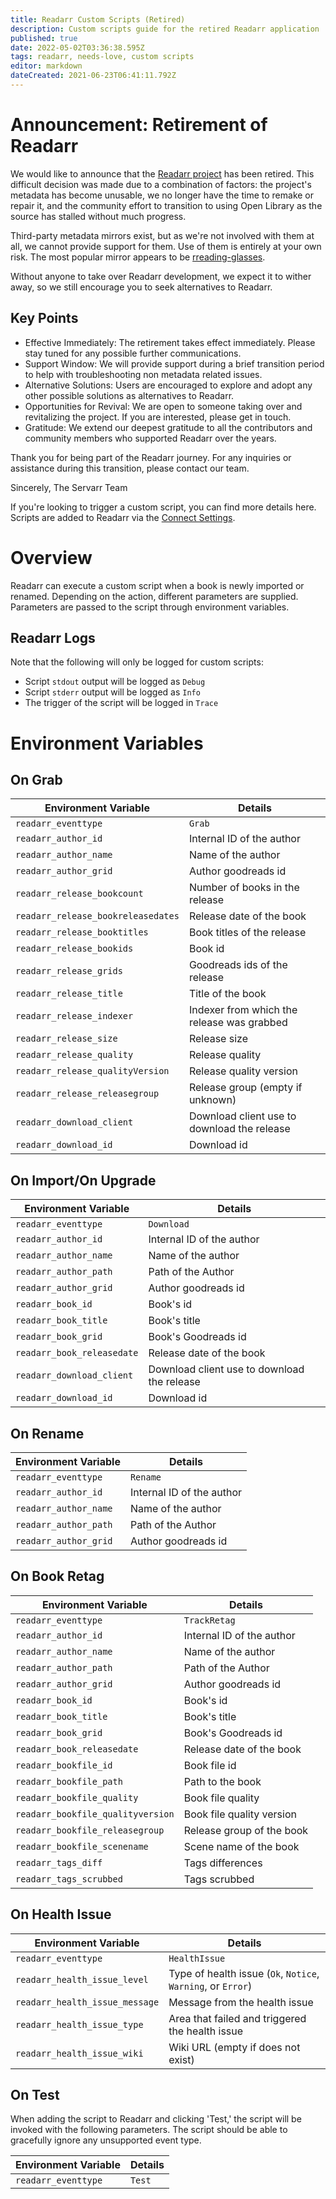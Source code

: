 ```yaml
---
title: Readarr Custom Scripts (Retired)
description: Custom scripts guide for the retired Readarr application
published: true
date: 2022-05-02T03:36:38.595Z
tags: readarr, needs-love, custom scripts
editor: markdown
dateCreated: 2021-06-23T06:41:11.792Z
---
```


# Announcement: Retirement of Readarr

We would like to announce that the [Readarr project](https://github.com/Readarr/Readarr) has been retired. This difficult decision was made due to a combination of factors: the project's metadata has become unusable, we no longer have the time to remake or repair it, and the community effort to transition to using Open Library as the source has stalled without much progress.

Third-party metadata mirrors exist, but as we're not involved with them at all, we cannot provide support for them. Use of them is entirely at your own risk. The most popular mirror appears to be [rreading-glasses](https://github.com/blampe/rreading-glasses).

Without anyone to take over Readarr development, we expect it to wither away, so we still encourage you to seek alternatives to Readarr.

## Key Points

- Effective Immediately: The retirement takes effect immediately. Please stay tuned for any possible further communications.
- Support Window: We will provide support during a brief transition period to help with troubleshooting non metadata related issues.
- Alternative Solutions: Users are encouraged to explore and adopt any other possible solutions as alternatives to Readarr.
- Opportunities for Revival: We are open to someone taking over and revitalizing the project. If you are interested, please get in touch.
- Gratitude: We extend our deepest gratitude to all the contributors and community members who supported Readarr over the years.

Thank you for being part of the Readarr journey. For any inquiries or assistance during this transition, please contact our team.

Sincerely,
The Servarr Team

If you're looking to trigger a custom script, you can find more details here. Scripts are added to Readarr via the [Connect Settings](/readarr/settings#connections).

# Overview

Readarr can execute a custom script when a book is newly imported or renamed. Depending on the action, different parameters are supplied. Parameters are passed to the script through environment variables.

## Readarr Logs

Note that the following will only be logged for custom scripts:

- Script `stdout` output will be logged as `Debug`
- Script `stderr` output will be logged as `Info`
- The trigger of the script will be logged in `Trace`

# Environment Variables

## On Grab

| Environment Variable               | Details                                     |
| ---------------------------------- | ------------------------------------------- |
| `readarr_eventtype`                | `Grab`                                      |
| `readarr_author_id`                | Internal ID of the author                   |
| `readarr_author_name`              | Name of the author                          |
| `readarr_author_grid`              | Author goodreads id                         |
| `readarr_release_bookcount`        | Number of books in the release              |
| `readarr_release_bookreleasedates` | Release date of the book                    |
| `readarr_release_booktitles`       | Book titles of the release                  |
| `readarr_release_bookids`          | Book id                                     |
| `readarr_release_grids`            | Goodreads ids of the release                |
| `readarr_release_title`            | Title of the book                           |
| `readarr_release_indexer`          | Indexer from which the release was grabbed  |
| `readarr_release_size`             | Release size                                |
| `readarr_release_quality`          | Release quality                             |
| `readarr_release_qualityVersion`   | Release quality version                     |
| `readarr_release_releasegroup`     | Release group (empty if unknown)            |
| `readarr_download_client`          | Download client use to download the release |
| `readarr_download_id`              | Download id                                 |

## On Import/On Upgrade

| Environment Variable       | Details                                     |
| -------------------------- | ------------------------------------------- |
| `readarr_eventtype`        | `Download`                                  |
| `readarr_author_id`        | Internal ID of the author                   |
| `readarr_author_name`      | Name of the author                          |
| `readarr_author_path`      | Path of the Author                          |
| `readarr_author_grid`      | Author goodreads id                         |
| `readarr_book_id`          | Book's id                                   |
| `readarr_book_title`       | Book's title                                |
| `readarr_book_grid`        | Book's Goodreads id                         |
| `readarr_book_releasedate` | Release date of the book                    |
| `readarr_download_client`  | Download client use to download the release |
| `readarr_download_id`      | Download id                                 |

## On Rename

| Environment Variable  | Details                   |
| --------------------- | ------------------------- |
| `readarr_eventtype`   | `Rename`                  |
| `readarr_author_id`   | Internal ID of the author |
| `readarr_author_name` | Name of the author        |
| `readarr_author_path` | Path of the Author        |
| `readarr_author_grid` | Author goodreads id       |

## On Book Retag

| Environment Variable              | Details                   |
| --------------------------------- | ------------------------- |
| `readarr_eventtype`               | `TrackRetag`              |
| `readarr_author_id`               | Internal ID of the author |
| `readarr_author_name`             | Name of the author        |
| `readarr_author_path`             | Path of the Author        |
| `readarr_author_grid`             | Author goodreads id       |
| `readarr_book_id`                 | Book's id                 |
| `readarr_book_title`              | Book's title              |
| `readarr_book_grid`               | Book's Goodreads id       |
| `readarr_book_releasedate`        | Release date of the book  |
| `readarr_bookfile_id`             | Book file id              |
| `readarr_bookfile_path`           | Path to the book          |
| `readarr_bookfile_quality`        | Book file quality         |
| `readarr_bookfile_qualityversion` | Book file quality version |
| `readarr_bookfile_releasegroup`   | Release group of the book |
| `readarr_bookfile_scenename`      | Scene name of the book    |
| `readarr_tags_diff`               | Tags differences          |
| `readarr_tags_scrubbed`           | Tags scrubbed             |

## On Health Issue

| Environment Variable           | Details                                                      |
| ------------------------------ | ------------------------------------------------------------ |
| `readarr_eventtype`            | `HealthIssue`                                                |
| `readarr_health_issue_level`   | Type of health issue (`Ok`, `Notice`, `Warning`, or `Error`) |
| `readarr_health_issue_message` | Message from the health issue                                |
| `readarr_health_issue_type`    | Area that failed and triggered the health issue              |
| `readarr_health_issue_wiki`    | Wiki URL (empty if does not exist)                           |

## On Test

When adding the script to Readarr and clicking 'Test,' the script will be invoked with the following parameters. The script should be able to gracefully ignore any unsupported event type.

| Environment Variable | Details |
| -------------------- | ------- |
| `readarr_eventtype`  | `Test`  |
